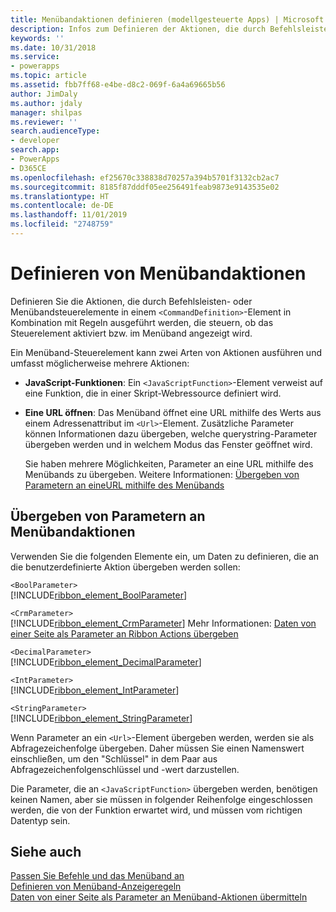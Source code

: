 ```yaml
---
title: Menübandaktionen definieren (modellgesteuerte Apps) | Microsoft Docs
description: Infos zum Definieren der Aktionen, die durch Befehlsleisten- oder Menübandsteuerelemente in einem <CommandDefinition>-Element in Kombination mit Regeln ausgeführt werden, die steuern, ob das Steuerelement aktiviert bzw. im Menüband angezeigt wird.
keywords: ''
ms.date: 10/31/2018
ms.service:
- powerapps
ms.topic: article
ms.assetid: fbb7ff68-e4be-d8c2-069f-6a4a69665b56
author: JimDaly
ms.author: jdaly
manager: shilpas
ms.reviewer: ''
search.audienceType:
- developer
search.app:
- PowerApps
- D365CE
ms.openlocfilehash: ef25670c338838d70257a394b5701f3132cb2ac7
ms.sourcegitcommit: 8185f87dddf05ee256491feab9873e9143535e02
ms.translationtype: HT
ms.contentlocale: de-DE
ms.lasthandoff: 11/01/2019
ms.locfileid: "2748759"
---
```

# <a name="define-ribbon-actions"></a>Definieren von Menübandaktionen

<!-- https://docs.microsoft.com/dynamics365/customer-engagement/developer/customize-dev/define-ribbon-actions -->

Definieren Sie die Aktionen, die durch Befehlsleisten- oder Menübandsteuerelemente in einem `<CommandDefinition>`-Element in Kombination mit Regeln ausgeführt werden, die steuern, ob das Steuerelement aktiviert bzw. im Menüband angezeigt wird.  
  
 Ein Menüband-Steuerelement kann zwei Arten von Aktionen ausführen und umfasst möglicherweise mehrere Aktionen:  
  
- **JavaScript-Funktionen**: Ein `<JavaScriptFunction>`-Element verweist auf eine Funktion, die in einer Skript-Webressource definiert wird.  
  
- **Eine URL öffnen**: Das Menüband öffnet eine URL mithilfe des Werts aus einem Adressenattribut im `<Url>`-Element. Zusätzliche Parameter können Informationen dazu übergeben, welche querystring-Parameter übergeben werden und in welchem Modus das Fenster geöffnet wird.  
  
     Sie haben mehrere Möglichkeiten, Parameter an eine URL mithilfe des Menübands zu übergeben. Weitere Informationen: [Übergeben von Parametern an eineURL mithilfe des Menübands](pass-parameters-url-by-using-ribbon.md)  
  
## <a name="passing-parameters-to-ribbon-actions"></a>Übergeben von Parametern an Menübandaktionen  

 Verwenden Sie die folgenden Elemente ein, um Daten zu definieren, die an die benutzerdefinierte Aktion übergeben werden sollen:  
  
 `<BoolParameter>`  
[!INCLUDE[ribbon_element_BoolParameter](../../includes/ribbon-element-boolparameter.md)]
  
 `<CrmParameter>`  
 [!INCLUDE[ribbon_element_CrmParameter](../../includes/ribbon-element-crmparameter.md)] Mehr Informationen: [Daten von einer Seite als Parameter an Ribbon Actions übergeben](/dynamics365/customer-engagement/developer/customize-dev/pass-dynamics-365-data-page-parameter-ribbon-actionsd)  <!-- TODO need to update the relevant link from the powerapps repo -->
  
 `<DecimalParameter>`  
 [!INCLUDE[ribbon_element_DecimalParameter](../../includes/ribbon-element-decimalparameter.md)]
  
 `<IntParameter>`  
 [!INCLUDE[ribbon_element_IntParameter](../../includes/ribbon-element-intparameter.md)]
  
 `<StringParameter>`  
 [!INCLUDE[ribbon_element_StringParameter](../../includes/ribbon-element-stringparameter.md)]
  
 Wenn Parameter an ein `<Url>`-Element übergeben werden, werden sie als Abfragezeichenfolge übergeben. Daher müssen Sie einen Namenswert einschließen, um den "Schlüssel" in dem Paar aus Abfragezeichenfolgenschlüssel und -wert darzustellen.  
  
 Die Parameter, die an `<JavaScriptFunction>` übergeben werden, benötigen keinen Namen, aber sie müssen in folgender Reihenfolge eingeschlossen werden, die von der Funktion erwartet wird, und müssen vom richtigen Datentyp sein.  
  
## <a name="see-also"></a>Siehe auch  

 [Passen Sie Befehle und das Menüband an](customize-commands-ribbon.md)   
 [Definieren von Menüband-Anzeigeregeln](define-ribbon-display-rules.md)   
 [Daten von einer Seite als Parameter an Menüband-Aktionen übermitteln](/dynamics365/customer-engagement/developer/customize-dev/pass-dynamics-365-data-page-parameter-ribbon-actionsd)  
<!-- TODO need to update the relevant link from the powerapps repo-->
